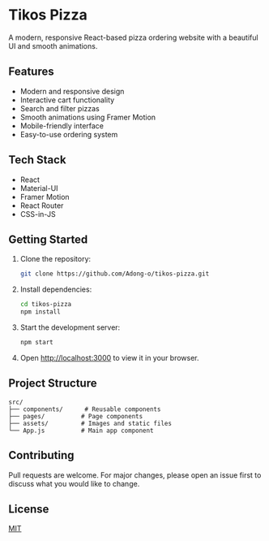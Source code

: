 # Tikos Pizza 

A modern, responsive React-based pizza ordering website with a beautiful UI and smooth animations.

## Features

- Modern and responsive design
- Interactive cart functionality
- Search and filter pizzas
- Smooth animations using Framer Motion
- Mobile-friendly interface
- Easy-to-use ordering system

## Tech Stack

- React
- Material-UI
- Framer Motion
- React Router
- CSS-in-JS

## Getting Started

1. Clone the repository:
   ```bash
   git clone https://github.com/Adong-o/tikos-pizza.git
   ```

2. Install dependencies:
   ```bash
   cd tikos-pizza
   npm install
   ```

3. Start the development server:
   ```bash
   npm start
   ```

4. Open [http://localhost:3000](http://localhost:3000) to view it in your browser.

## Project Structure

```
src/
├── components/      # Reusable components
├── pages/          # Page components
├── assets/         # Images and static files
└── App.js          # Main app component
```

## Contributing

Pull requests are welcome. For major changes, please open an issue first to discuss what you would like to change.

## License

[MIT](https://choosealicense.com/licenses/mit/)